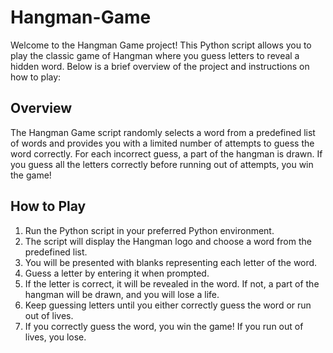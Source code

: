 # Hangman-Game

Welcome to the Hangman Game project! This Python script allows you to play the classic game of Hangman where you guess letters to reveal a hidden word. Below is a brief overview of the project and instructions on how to play:

## Overview
The Hangman Game script randomly selects a word from a predefined list of words and provides you with a limited number of attempts to guess the word correctly. For each incorrect guess, a part of the hangman is drawn. If you guess all the letters correctly before running out of attempts, you win the game!

## How to Play
1. Run the Python script in your preferred Python environment.
2. The script will display the Hangman logo and choose a word from the predefined list.
3. You will be presented with blanks representing each letter of the word.
4. Guess a letter by entering it when prompted.
5. If the letter is correct, it will be revealed in the word. If not, a part of the hangman will be drawn, and you will lose a life.
6. Keep guessing letters until you either correctly guess the word or run out of lives.
7. If you correctly guess the word, you win the game! If you run out of lives, you lose.

